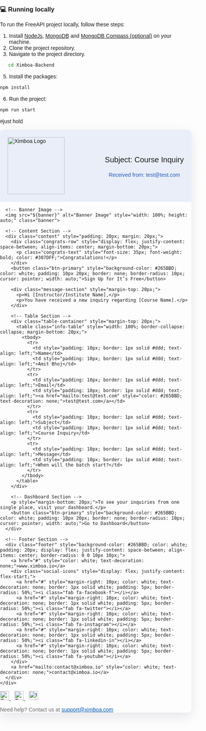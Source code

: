 ### 💻 Running locally

To run the FreeAPI project locally, follow these steps:

1. Install [NodeJs](https://www.nodejs.org/), [MongoDB](https://www.mongodb.com) and [MongoDB Compass (optional)](https://www.mongodb.com/products/compass) on your machine.
2. Clone the project repository.
3. Navigate to the project directory.

```bash
   cd Ximboa-Backend
```

5. Install the packages:

```bash
npm install
```

6. Run the project:

```bash
npm run start
```



#just hold

<html>
  <head>
    <style>
      /* Responsive Styles for Mobile Devices */
      @media only screen and (max-width: 600px) {
        .container {
          width: 100% !important;
          padding: 0 !important;
        }
        .content {
          padding: 15px !important;
        }
        .header, .footer {
          padding: 10px 15px !important;
          flex-direction: column !important;
          text-align: center !important;
        }
        .logo {
          width: 100px !important;
          height: 50px !important;
        }
        .congrats-text {
          font-size: 24px !important;
          text-align: center !important;
        }
        .info-table {
          width: 100% !important;
        }
        .btn-primary {
          width: 100% !important;
          padding: 15px !important;
        }
        .social-icons {
          justify-content: center !important;
          margin-top: 10px;
        }
      }
    </style>
  </head>
  <body style="font-family: Arial, sans-serif; margin: 0; padding: 0;">
    <div class="container" style="max-width: 600px; margin: 0 auto; box-shadow: 0 10px 30px rgba(17, 12, 46, 0.1); border-radius: 10px;">
      <!-- Header Section -->
      <div class="header" style="display: flex; justify-content: space-between; align-items: center; background-color: #E9EEF8; padding: 20px; border-radius: 10px 10px 0 0;">
        <img src="${logoUrl}" alt="Ximboa Logo" style="width: 150px; height: auto; margin-right: 30px;" class="logo">
        <div class="header-text" style="text-align: center;">
          <p style="font-size: 20px;">Subject: Course Inquiry</p>
          <p><a href="mailto:test@test.com" style="color: #265BBD; text-decoration: none;">Received from: test@test.com</a></p>
        </div>
      </div>

      <!-- Banner Image -->
      <img src="${banner}" alt="Banner Image" style="width: 100%; height: auto;" class="banner">

      <!-- Content Section -->
      <div class="content" style="padding: 20px; margin: 20px;">
        <div class="congrats-row" style="display: flex; justify-content: space-between; align-items: center; margin-bottom: 20px;">
          <p class="congrats-text" style="font-size: 35px; font-weight: bold; color: #307DFF;">Congratulations!</p>
        </div>
        <button class="btn-primary" style="background-color: #265BBD; color: white; padding: 10px 20px; border: none; border-radius: 10px; cursor: pointer; width: auto;">Sign Up for It’s Free</button>

        <div class="message-section" style="margin-top: 20px;">
          <p>Hi [Instructor/Institute Name],</p>
          <p>You have received a new inquiry regarding [Course Name].</p>
        </div>

        <!-- Table Section -->
        <div class="table-container" style="margin-top: 20px;">
          <table class="info-table" style="width: 100%; border-collapse: collapse; margin-bottom: 20px;">
            <tbody>
              <tr>
                <td style="padding: 10px; border: 1px solid #ddd; text-align: left;">Name</td>
                <td style="padding: 10px; border: 1px solid #ddd; text-align: left;">Amit Bhoj</td>
              </tr>
              <tr>
                <td style="padding: 10px; border: 1px solid #ddd; text-align: left;">Email</td>
                <td style="padding: 10px; border: 1px solid #ddd; text-align: left;"><a href="mailto:test@test.com" style="color: #265BBD; text-decoration: none;">test@test.com</a></td>
              </tr>
              <tr>
                <td style="padding: 10px; border: 1px solid #ddd; text-align: left;">Subject</td>
                <td style="padding: 10px; border: 1px solid #ddd; text-align: left;">Course Inquiry</td>
              </tr>
              <tr>
                <td style="padding: 10px; border: 1px solid #ddd; text-align: left;">Message</td>
                <td style="padding: 10px; border: 1px solid #ddd; text-align: left;">When will the batch start?</td>
              </tr>
            </tbody>
          </table>
        </div>

        <!-- Dashboard Section -->
        <p style="margin-bottom: 20px;">To see your inquiries from one single place, visit your dashboard.</p>
        <button class="btn-primary" style="background-color: #265BBD; color: white; padding: 10px 20px; border: none; border-radius: 10px; cursor: pointer; width: auto;">Go to Dashboard</button>
      </div>

      <!-- Footer Section -->
      <div class="footer" style="background-color: #265BBD; color: white; padding: 20px; display: flex; justify-content: space-between; align-items: center; border-radius: 0 0 10px 10px;">
        <a href="#" style="color: white; text-decoration: none;">www.ximboa.io</a>
        <div class="social-icons" style="display: flex; justify-content: flex-start;">
          <a href="#" style="margin-right: 10px; color: white; text-decoration: none; border: 1px solid white; padding: 5px; border-radius: 50%;"><i class="fab fa-facebook-f"></i></a>
          <a href="#" style="margin-right: 10px; color: white; text-decoration: none; border: 1px solid white; padding: 5px; border-radius: 50%;"><i class="fab fa-twitter"></i></a>
          <a href="#" style="margin-right: 10px; color: white; text-decoration: none; border: 1px solid white; padding: 5px; border-radius: 50%;"><i class="fab fa-instagram"></i></a>
          <a href="#" style="margin-right: 10px; color: white; text-decoration: none; border: 1px solid white; padding: 5px; border-radius: 50%;"><i class="fab fa-linkedin-in"></i></a>
          <a href="#" style="margin-right: 10px; color: white; text-decoration: none; border: 1px solid white; padding: 5px; border-radius: 50%;"><i class="fab fa-youtube"></i></a>
        </div>
        <a href="mailto:contact@ximboa.io" style="color: white; text-decoration: none;">contact@ximboa.io</a>
      </div>
    </div>
  </body>
</html>



<div style="margin: 10px 0;">
      <a href="https://facebook.com" style="margin-right: 10px;">
        <img src="https://ximboa.io/facebook-icon.png" alt="Facebook" style="width: 24px;">
      </a>
      <a href="https://twitter.com" style="margin-right: 10px;">
        <img src="https://ximboa.io/twitter-icon.png" alt="Twitter" style="width: 24px;">
      </a>
      <a href="https://instagram.com">
        <img src="https://ximboa.io/instagram-icon.png" alt="Instagram" style="width: 24px;">
      </a>
    </div>
    <p style="font-size: 14px; color: #666;">
      Need help? Contact us at <a href="mailto:support@ximboa.com" style="color: #0056b3;">support@ximboa.com</a>
    </p>